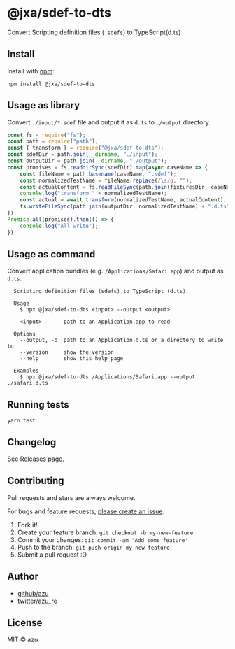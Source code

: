 # @jxa/sdef-to-dts

Convert Scripting definition files (`.sdefs`) to TypeScript(d.ts)

## Install

Install with [npm](https://www.npmjs.com/):

    npm install @jxa/sdef-to-dts

## Usage as library

Convert `./input/*.sdef` file and output it as `d.ts` to `./output` directory.

```ts
const fs = require("fs");
const path = require("path");
const { transform } = require("@jxa/sdef-to-dts");
const sdefDir = path.join(__dirname, "./input");
const outputDir = path.join(__dirname, "./output");
const promises = fs.readdirSync(sdefDir).map(async caseName => {
    const fileName = path.basename(caseName, ".sdef");
    const normalizedTestName = fileName.replace(/\s/g, "");
    const actualContent = fs.readFileSync(path.join(fixturesDir, caseName), "utf-8");
    console.log("transform " + normalizedTestName);
    const actual = await transform(normalizedTestName, actualContent);
    fs.writeFileSync(path.join(outputDir, normalizedTestName) + ".d.ts", actual, "utf-8");
});
Promise.all(promises).then(() => {
    console.log("All write");
});
```

## Usage as command

Convert application bundles (e.g. `/Applications/Safari.app`) and output as `d.ts`.

```
  Scripting definition files (sdefs) to TypeScript (d.ts)

  Usage
    $ npx @jxa/sdef-to-dts <input> --output <output>

    <input>       path to an Application.app to read

  Options
    --output, -o  path to an Application.d.ts or a directory to write to
    --version     show the version
    --help        show this help page

  Examples
    $ npx @jxa/sdef-to-dts /Applications/Safari.app --output ./safari.d.ts
```

## Running tests

    yarn test

## Changelog

See [Releases page](https://github.com/JXA-userland/JXA/releases).

## Contributing

Pull requests and stars are always welcome.

For bugs and feature requests, [please create an issue](https://github.com/JXA-userland/JXA/issues).

1. Fork it!
2. Create your feature branch: `git checkout -b my-new-feature`
3. Commit your changes: `git commit -am 'Add some feature'`
4. Push to the branch: `git push origin my-new-feature`
5. Submit a pull request :D

## Author

- [github/azu](https://github.com/azu)
- [twitter/azu_re](https://twitter.com/azu_re)

## License

MIT © azu
